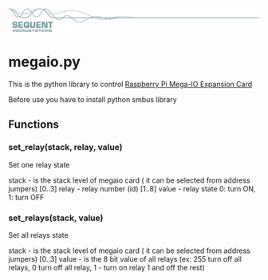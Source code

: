 
[![megaio-rpi](res/sequent.jpg)](https://www.sequentmicrosystems.com/megaio.html)

# megaio.py

This is the python library to control [Raspberry Pi Mega-IO Expansion Card](https://www.sequentmicrosystems.com/megaio.html)

Before use you have to install python smbus library

## Functions
### set_relay(stack, relay, value)
Set one relay state

stack - is the stack level of megaio card ( it can be selected from address jumpers) [0..3]
relay - relay number (id) [1..8]
value - relay state 0: turn ON, 1: turn OFF

### set_relays(stack, value)
Set all relays state

stack - is the stack level of megaio card ( it can be selected from address jumpers) [0..3]
value - is the 8 bit value of all relays (ex: 255 turn off all relays, 0 turn off all relay, 1 - turn on relay 1 and off the rest)


